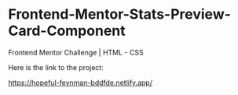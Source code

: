 # Frontend-Mentor-Stats-Preview-Card-Component
Frontend Mentor Challenge | HTML - CSS

Here is the link to the project:

https://hopeful-feynman-bddfde.netlify.app/
